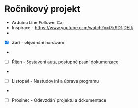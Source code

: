  # Ročníkový projekt
 - Arduino Line Follower Car
 - Inspirace - https://www.youtube.com/watch?v=t7k9D1jDEtk 
 -
 - [x] Září - objednání hardware
 -
 - [ ] Říjen - Sestavení auta, postupné psaní dokumentace
 -
 - [ ] Listopad - Nastudování a úprava programu 
 -
 - [ ] Prosinec - Odevzdání projektu a dokumentace
